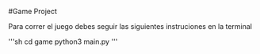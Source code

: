 #Game Project

Para correr el juego debes seguir las siguientes instruciones en la terminal

'''sh
cd game
python3 main.py
'''


